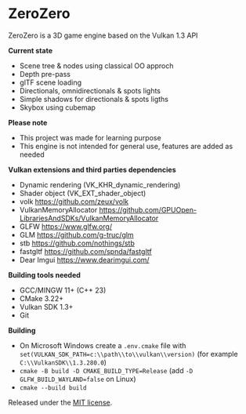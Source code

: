 # ZeroZero

ZeroZero is a 3D game engine based on the Vulkan 1.3 API

**Current state**
- Scene tree & nodes using classical OO approch
- Depth pre-pass
- glTF scene loading
- Directionals, omnidirectionals & spots lights
- Simple shadows for directionals & spots ligths
- Skybox using cubemap

**Please note**
- This project was made for learning purpose
- This engine is not intended for general use, features are added as needed

**Vulkan extensions and third parties dependencies**
- Dynamic rendering (VK_KHR_dynamic_rendering)
- Shader object (VK_EXT_shader_object)
- volk https://github.com/zeux/volk
- VulkanMemoryAllocator https://github.com/GPUOpen-LibrariesAndSDKs/VulkanMemoryAllocator
- GLFW https://www.glfw.org/
- GLM https://github.com/g-truc/glm
- stb https://github.com/nothings/stb
- fastgltf https://github.com/spnda/fastgltf
- Dear Imgui https://www.dearimgui.com/

**Building tools needed**
- GCC/MINGW 11+ (C++ 23)
- CMake 3.22+
- Vulkan SDK 1.3+ 
- Git

**Building**
- On Microsoft Windows create a `.env.cmake` file with `set(VULKAN_SDK_PATH=c:\\path\\to\\vulkan\\version)` (for example `C:\\VulkanSDK\\1.3.280.0`)
- `cmake -B build -D CMAKE_BUILD_TYPE=Release` (add `-D GLFW_BUILD_WAYLAND=false` on Linux)
- `cmake --build build`

Released under the [MIT license](https://raw.githubusercontent.com/HenriMichelon/zero_zero/main/LICENSE.txt).
